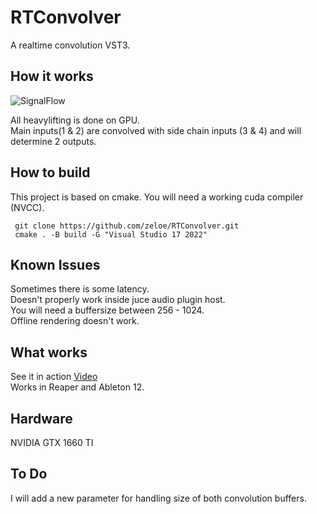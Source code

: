 # RTConvolver
A realtime convolution VST3.
## How it works

![SignalFlow](https://github.com/user-attachments/assets/4eb5a563-39f0-47b4-afc2-9028b1854ef8)

All heavylifting is done on GPU. \
Main inputs(1 & 2) are convolved with side chain inputs (3 & 4)  and will determine 2 outputs.

## How to build
This project is based on cmake.
You will need a working cuda compiler (NVCC).
 ```shell
  git clone https://github.com/zeloe/RTConvolver.git
  cmake . -B build -G "Visual Studio 17 2022"
```

## Known Issues
Sometimes there is some latency. \
Doesn't properly work inside juce audio plugin host. \
You will need a buffersize between 256 - 1024. \
Offline rendering doesn't work.
## What works
See it in action [Video](https://www.youtube.com/watch?v=qdwZHD6MNM8) \
Works in Reaper and Ableton 12.
## Hardware
NVIDIA GTX 1660 TI

## To Do
I will add a new parameter for handling size of both convolution buffers.
